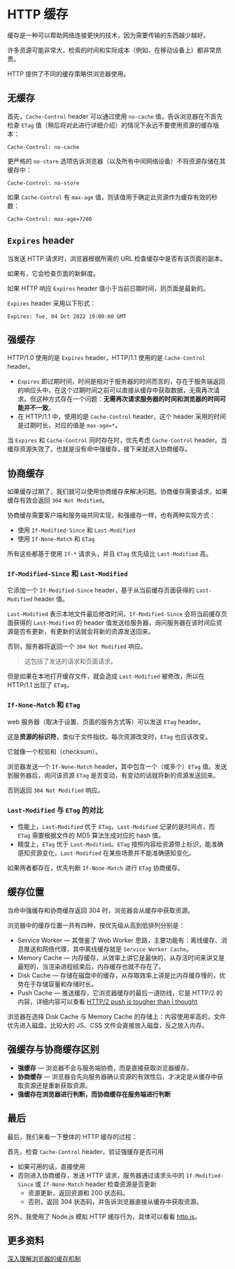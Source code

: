 # HTTP 缓存

缓存是一种可以帮助网络连接更快的技术，因为需要传输的东西越少越好。

许多资源可能非常大，检索的时间和实际成本（例如，在移动设备上）都非常昂贵。

HTTP 提供了不同的缓存策略供浏览器使用。

## 无缓存

首先，`Cache-Control` header 可以通过使用 `no-cache` 值，告诉浏览器在不首先检查 `ETag` 值（稍后将对此进行详细介绍）的情况下永远不要使用资源的缓存版本：

```http
Cache-Control: no-cache
```

更严格的 `no-store` 选项告诉浏览器（以及所有中间网络设备）不将资源存储在其缓存中：

```http
Cache-Control: no-store
```

如果 `Cache-Control` 有 `max-age` 值，则该值用于确定此资源作为缓存有效的秒数：

```http
Cache-Control: max-age=7200
```

## `Expires` header

当发送 HTTP 请求时，浏览器根据所需的 URL 检查缓存中是否有该页面的副本。

如果有，它会检查页面的新鲜度。

如果 HTTP 响应 `Expires` header 值小于当前日期时间，则页面是最新的。

`Expires` header 采用以下形式：

```http
Expires: Tue, 04 Oct 2022 19:00:00 GMT
```

## 强缓存

HTTP/1.0 使用的是 `Expires` header，HTTP/1.1 使用的是 `Cache-Control` header。

- `Expires` 即过期时间，时间是相对于服务器的时间而言的，存在于服务端返回的响应头中，在这个过期时间之前可以直接从缓存中获取数据，无需再次请求。但这种方式存在一个问题：**无需再次请求服务器的时间和浏览器的时间可能并不一致**。
- 在 HTTP/1.1 中，使用的是 `Cache-Control` header，这个 header 采用的时间是过期时长，对应的值是 `max-age=*`。

当 `Expires` 和 `Cache-Control` 同时存在时，优先考虑 `Cache-Control` header。当缓存资源失效了，也就是没有命中强缓存，接下来就进入协商缓存。

## 协商缓存

如果缓存过期了，我们就可以使用协商缓存来解决问题。协商缓存需要请求，如果缓存有效会返回 `304 Not Modified`。

协商缓存需要客户端和服务端共同实现，和强缓存⼀样，也有两种实现方式：

- 使用 `If-Modified-Since` 和 `Last-Modified`
- 使用 `If-None-Match` 和 `ETag`

所有这些都基于使用 `If-*` 请求头，并且 `ETag` 优先级⽐ `Last-Modified` 高。

### `If-Modified-Since` 和 `Last-Modified`

它添加一个 `If-Modified-Since` header，基于从当前缓存页面获得的 `Last-Modified` header 值。

`Last-Modified` 表示本地文件最后修改时间，`If-Modified-Since` 会将当前缓存页面获得的 `Last-Modified` 的 header 值发送给服务器，询问服务器在该时间后资源是否有更新，有更新的话就会将新的资源发送回来。

否则，服务器将返回一个 `304 Not Modified` 响应。

> 这包括了发送的请求和页面请求。

但是如果在本地打开缓存文件，就会造成 `Last-Modified` 被修改，所以在 HTTP/1.1 出现了 `ETag`。

### `If-None-Match` 和 `ETag`

web 服务器（取决于设置、页面的服务方式等）可以发送 `ETag` header。

这是**资源的标识符**，类似于文件指纹。每次资源改变时，`ETag` 也应该改变。

它就像一个校验和（checksum）。

浏览器发送一个 `If-None-Match` header，其中包含一个（或多个）`ETag` 值。发送到服务器后，询问该资源 `ETag` 是否变动，有变动的话就将新的资源发送回来。

否则返回 `304 Not Modified` 响应。

### `Last-Modified` 与 `ETag` 的对比

- 性能上，`Last-Modified` 优于 `ETag`，`Last-Modified` 记录的是时间点，而 `ETag` 需要根据文件的 MD5 算法生成对应的 hash 值。
- 精度上，`ETag` 优于 `Last-Modified`。`ETag` 按照内容给资源带上标识，能准确感知资源变化，`Last-Modified` 在某些场景并不能准确感知变化。

如果两者都存在，优先判断 `If-None-Match` 进行 `ETag` 协商缓存。

## 缓存位置

当命中强缓存和协商缓存返回 304 时，浏览器会从缓存中获取资源。

浏览器中的缓存位置一共有四种，按优先级从高到低排列分别是：

- Service Worker — 其借鉴了 Web Worker 思路，主要功能有：离线缓存、消息推送和网络代理，其中离线缓存就是 `Service Worker Cache`。
- Memory Cache — 内存缓存，从效率上讲它是最快的，从存活时间来讲又是最短的，当渲染进程结束后，内存缓存也就不存在了。
- Disk Cache — 存储在磁盘中的缓存，从存取效率上讲是比内存缓存慢的，优势在于存储容量和存储时长。
- Push Cache — 推送缓存，它浏览器缓存的最后一道防线，它是 HTTP/2 的内容，详细内容可以查看 [HTTP/2 push is tougher than I thought](https://jakearchibald.com/2017/h2-push-tougher-than-i-thought/)

浏览器在选择 Disk Cache 与 Memory Cache 的存储上：内容使用率高的，文件优先进入磁盘。比较大的 JS、CSS 文件会直接放入磁盘，反之放入内存。

## 强缓存与协商缓存区别

- **强缓存** — 浏览器不会与服务端协商，而是直接获取浏览器缓存。
- **协商缓存** — 浏览器会先向服务器确认资源的有效性后，才决定是从缓存中获取资源还是重新获取资源。
- **强缓存在浏览器进行判断，而协商缓存在服务端进行判断**

## 最后

最后，我们来看一下整体的 HTTP 缓存的过程：

首先，检查 `Cache-Control` header，验证强缓存是否可用

- 如果可用的话，直接使用
- 否则进入协商缓存，发送 HTTP 请求，服务器通过请求头中的 `If-Modified-Since` 或 `If-None-Match` header 检查资源是否更新
  - 资源更新，返回资源和 200 状态码。
  - 否则，返回 304 状态码，并告诉浏览器直接从缓存中获取资源。

另外，我使用了 Node.js 模拟 HTTP 缓存行为，具体可以看看 [http.js](https://gist.github.com/lio-zero/cae442ccb74de84354398858d3486987)。

## 更多资料

[深入理解浏览器的缓存机制](https://www.jianshu.com/p/54cc04190252)
